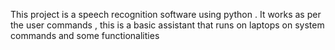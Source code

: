 This project is a speech recognition software using python . It works as per the user commands , this is a basic assistant that runs on laptops on system commands and some functionalities
